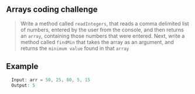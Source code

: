## Arrays coding challenge
> Write a method called `readIntegers`, that reads a comma delimited list of numbers,
> entered by the user from the console, and then returns an `array`, containing those numbers that were entered.
> Next, write a method called `findMin` that takes the array as an argument, and returns the `minimum value` found in that `array`

## Example
```Java
  Input: arr = 50, 25, 80, 5, 15
  Output: 5
```